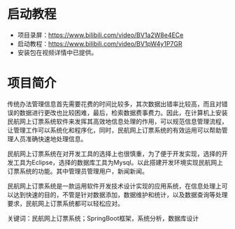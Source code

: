 # 启动教程

- 项目录屏：https://www.bilibili.com/video/BV1a2W8e4ECe
- 启动教程：https://www.bilibili.com/video/BV1pW4y1P7GR
- 安装包在视频详情中已提供。

# 项目简介
传统办法管理信息首先需要花费的时间比较多，其次数据出错率比较高，而且对错误的数据进行更改也比较困难，最后，检索数据费事费力。因此，在计算机上安装民航网上订票系统软件来发挥其高效地信息处理的作用，可以规范信息管理流程，让管理工作可以系统化和程序化，同时，民航网上订票系统的有效运用可以帮助管理人员准确快速地处理信息。

民航网上订票系统在对开发工具的选择上也很慎重，为了便于开发实现，选择的开发工具为Eclipse，选择的数据库工具为Mysql。以此搭建开发环境实现民航网上订票系统的功能。其中管理员管理用户，新闻新闻。

民航网上订票系统是一款运用软件开发技术设计实现的应用系统，在信息处理上可以达到快速的目的，不管是针对数据添加，数据维护和统计，以及数据查询等处理要求，民航网上订票系统都可以轻松应对。

关键词：民航网上订票系统；SpringBoot框架，系统分析，数据库设计
